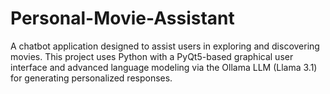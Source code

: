 # Personal-Movie-Assistant
 A chatbot application designed to assist users in exploring and discovering movies. This project uses Python with a PyQt5-based graphical user interface and advanced language modeling via the Ollama LLM (Llama 3.1) for generating personalized responses.
